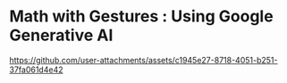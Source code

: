 # Math with Gestures : Using Google Generative AI





https://github.com/user-attachments/assets/c1945e27-8718-4051-b251-37fa061d4e42

